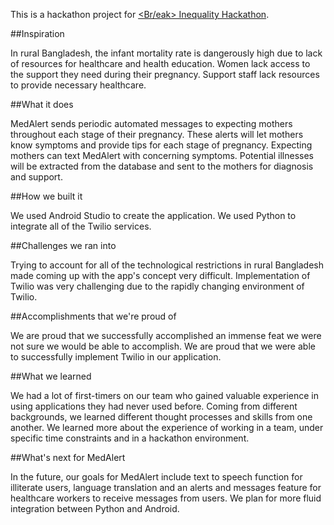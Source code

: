 This is a hackathon project for [<Br/eak> Inequality Hackathon](https://breakinequality.devpost.com/).

##Inspiration

In rural Bangladesh, the infant mortality rate is dangerously high due to lack of resources for healthcare and health education. Women lack access to the support they need during their pregnancy. Support staff lack resources to provide necessary healthcare.


##What it does

MedAlert sends periodic automated messages to expecting mothers throughout each stage of their pregnancy. These alerts will let mothers know symptoms and provide tips for each stage of pregnancy. Expecting mothers can text MedAlert with concerning symptoms. Potential illnesses will be extracted from the database and sent to the mothers for diagnosis and support.


##How we built it

We used Android Studio to create the application. We used Python to integrate all of the Twilio services.


##Challenges we ran into

Trying to account for all of the technological restrictions in rural Bangladesh made coming up with the app's concept very difficult. Implementation of Twilio was very challenging due to the rapidly changing environment of Twilio.


##Accomplishments that we're proud of

We are proud that we successfully accomplished an immense feat we were not sure we would be able to accomplish. We are proud that we were able to successfully implement Twilio in our application.


##What we learned

We had a lot of first-timers on our team who gained valuable experience in using applications they had never used before. Coming from different backgrounds, we learned different thought processes and skills from one another. We learned more about the experience of working in a team, under specific time constraints and in a hackathon environment.


##What's next for MedAlert

In the future, our goals for MedAlert include text to speech function for illiterate users, language translation and an alerts and messages feature for healthcare workers to receive messages from users. We plan for more fluid integration between Python and Android.

